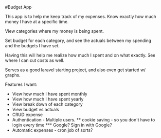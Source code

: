 #Budget App

This app is to help me keep track of my expenses. Know exactly how much money I have at a specific time.

View categories where my money is being spent. 

Set budget for each category, and see the actuals between my spending and the budgets I have set. 

Having this will help me realize how much I spent and on what exactly. See where I can cut costs as well. 

Serves as a good laravel starting project, and also even get started w/ graphs.


Features I want:
* View how much I have spent monthly
* View how much I have spent yearly
* View break down of each category
* View budget vs actuals
* CRUD expense
* Authentication - Multiple users.
** cookie saving - so you don't have to login every time
*** Google? Sign in with Google?
* Automatic expenses - cron job of sorts?
 

